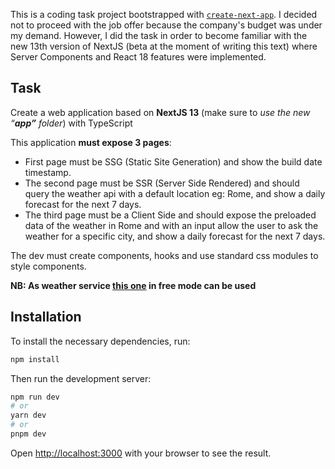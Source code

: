 This is a coding task project bootstrapped with [`create-next-app`](https://github.com/vercel/next.js/tree/canary/packages/create-next-app).
I decided not to proceed with the job offer because the company's budget was under my demand. However, I did the task in order to become familiar with the new 13th version of NextJS (beta at the moment of writing this text) where Server Components and React 18 features were implemented.

## Task
Create a web application based on **NextJS 13** (make sure to *use the new “**app”** folder*) with TypeScript

This application **must expose 3 pages**:

- First page must be SSG (Static Site Generation) and show the build date timestamp.
- The second page must be SSR (Server Side Rendered) and should query the weather api with a default location eg: Rome, and show a daily forecast for the next 7 days.
- The third page must be a Client Side and should expose the preloaded data of the weather in Rome and with an input allow the user to ask the weather for a specific city, and show a daily forecast for the next 7 days.

The dev must create components, hooks and use standard css modules to style components.

**NB: As weather service [this one](https://www.weatherapi.com/signup.aspx) in free mode can be used**
## Installation

To install the necessary dependencies, run:
```bash
npm install
```

Then run the development server:

```bash
npm run dev
# or
yarn dev
# or
pnpm dev
```

Open [http://localhost:3000](http://localhost:3000) with your browser to see the result.
